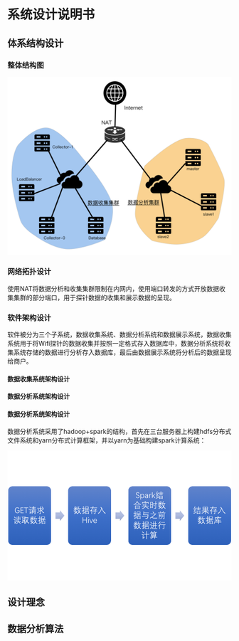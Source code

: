 # 系统设计说明书

## 体系结构设计

### 整体结构图

![](整体结构图.png)

### 网络拓扑设计

使用NAT将数据分析和收集集群限制在内网内，使用端口转发的方式开放数据收集集群的部分端口，用于探针数据的收集和展示数据的呈现。

### 软件架构设计

软件被分为三个子系统，数据收集系统、数据分析系统和数据展示系统，数据收集系统用于将Wifi探针的数据收集并按照一定格式存入数据库中，数据分析系统将收集系统存储的数据进行分析存入数据库，最后由数据展示系统将分析后的数据呈现给商户。

#### 数据收集系统架构设计

#### 数据分析系统架构设计

#### 数据分析系统架构设计

数据分析系统采用了hadoop+spark的结构，首先在三台服务器上构建hdfs分布式文件系统和yarn分布式计算框架，并以yarn为基础构建spark计算系统：

![](数据分析流程.png)

## 设计理念

## 数据分析算法

